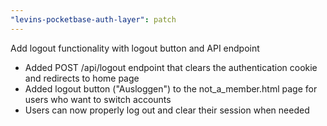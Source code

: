 ```yaml
---
"levins-pocketbase-auth-layer": patch
---
```


Add logout functionality with logout button and API endpoint

- Added POST /api/logout endpoint that clears the authentication cookie and redirects to home page
- Added logout button ("Ausloggen") to the not_a_member.html page for users who want to switch accounts
- Users can now properly log out and clear their session when needed